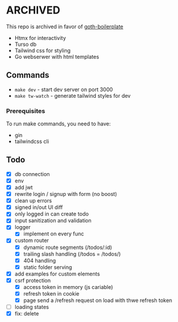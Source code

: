 # ARCHIVED

This repo is archived in favor of [goth-boilerplate](https://github.com/peterszarvas94/goth-boilerplate)

- Htmx for interactivity
- Turso db
- Tailwind css for styling
- Go webserwer with html templates

## Commands

- `make dev` - start dev server on port 3000
- `make tw-watch` - generate tailwind styles for dev

### Prerequisites

To run make commands, you need to have:

- gin
- tailwindcss cli

## Todo

- [x] db connection
- [x] env
- [x] add jwt
- [x] rewrite login / signup with form (no boost)
- [x] clean up errors
- [x] signed in/out UI diff
- [x] only logged in can create todo
- [x] input sanitization and validation
- [x] logger
  - [x] implement on every func
- [x] custom router
  - [x] dynamic route segments (/todos/:id)
  - [x] trailing slash handling (/todos = /todos/)
  - [x] 404 handling
  - [x] static folder serving
- [x] add examples for custom elements
- [x] csrf protection
  - [x] access token in memory (js cariable)
  - [x] refresh token in cookie
  - [x] page send a /refresh request on load with thwe refresh token
- [ ] loading states
- [x] fix: delete
